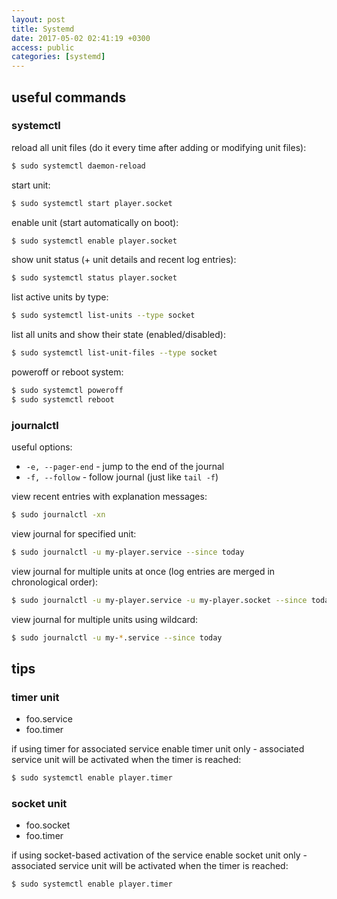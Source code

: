 ```yaml
---
layout: post
title: Systemd
date: 2017-05-02 02:41:19 +0300
access: public
categories: [systemd]
---
```


<!-- more -->

## useful commands

### systemctl

reload all unit files
(do it every time after adding or modifying unit files):

```sh
$ sudo systemctl daemon-reload
```

start unit:

```sh
$ sudo systemctl start player.socket
```

enable unit (start automatically on boot):

```sh
$ sudo systemctl enable player.socket
```

show unit status (+ unit details and recent log entries):

```sh
$ sudo systemctl status player.socket
```

list active units by type:

```sh
$ sudo systemctl list-units --type socket
```

list all units and show their state (enabled/disabled):

```sh
$ sudo systemctl list-unit-files --type socket
```

poweroff or reboot system:

```sh
$ sudo systemctl poweroff
$ sudo systemctl reboot
```

### journalctl

useful options:

- `-e, --pager-end` - jump to the end of the journal
- `-f, --follow` - follow journal (just like `tail -f`)

view recent entries with explanation messages:

```sh
$ sudo journalctl -xn
```

view journal for specified unit:

```sh
$ sudo journalctl -u my-player.service --since today
```

view journal for multiple units at once
(log entries are merged in chronological order):

```sh
$ sudo journalctl -u my-player.service -u my-player.socket --since today
```

view journal for multiple units using wildcard:

```sh
$ sudo journalctl -u my-*.service --since today
```

## tips

### timer unit

- foo.service
- foo.timer

if using timer for associated service enable timer unit only -
associated service unit will be activated when the timer is reached:

```sh
$ sudo systemctl enable player.timer
```

### socket unit

- foo.socket
- foo.timer

if using socket-based activation of the service enable socket unit only -
associated service unit will be activated when the timer is reached:

```sh
$ sudo systemctl enable player.timer
```
